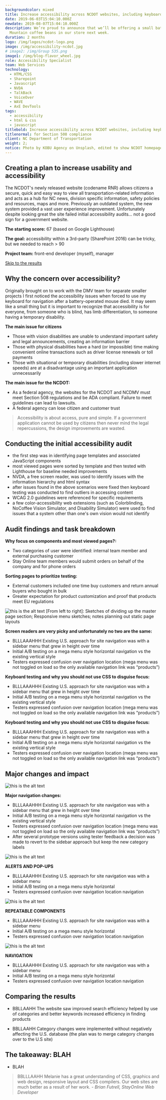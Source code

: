 ```yaml
---
backgroundcolor: mixed
title: Increase accessibility across NCDOT websites, including keyboard & screen reader testing, for Section 508 compliance
date: 2019-06-03T15:04:10.000Z
newdate: 2019-08-07T15:04:10.000Z
description: We’re proud to announce that we’ll be offering a small batch of Jamaica Blue
  Mountain coffee beans in our store next week.
duration: 2 months
logo: /img/logos/ncdot-logo.png
image: /img/accessibility-ncdot.jpg
# image2: /img/Group 535.png
image1: /img/blog-flavor_wheel.jpg
role: Accessibility Specialist 
team: Web Services
technology:
  - HTML/CSS
  - Sharepoint
  - Javascript
  - NVDA
  - TalkBack
  - VoiceOver
  - WAVE
  - AxE DevTools
tags:
  - accessibility
  - html & css
  - javascript
titlebold: Increase accessibility across NCDOT websites, including keyboard & screen reader testing,
titlenormal: for Section 508 compliance
client: NC Department of Transportation
weight: 2;
notice: Photo by KOBU Agency on Unsplash, edited to show NCDOT homepage
---
```


## Creating a plan to increase usability and accessibility

The NCDOT's newly released website (codename RNR) allows citizens a secure, 
quick and easy way to view all transportation-related information and acts as a hub 
for NC news, division specific information, safety policies and resources, maps and 
more. Previously an outdated system, the new system provided a vast user 
experience improvement. Unfortunately despite looking great the site failed initial 
accessibility audits... not a good sign for a government website.

**The starting score:** 67 (based on Google Lighthouse)

**The goal:** accessibility within a 3rd-party (SharePoint 2016) can be tricky, but 
we needed to reach > 90  

**Project team:**  front-end developer (myself), manager

[Skip to the results](post/ncdot-accessibility/#comparing-the-results)

## Why the concern over accessibility?

Originally brought on to work with the DMV team for separate smaller projects 
I first noticed the accessibility issues when forced to use my keyboard for 
navigation after a battery-operated mouse died. It may seem like a small thing 
but it is important to recognize that accessibility is for everyone, from someone 
who is blind, has limb differentiation, to someone having a temporary disability.   
 
**The main issue for citizens**
- Those with vision disabilities are unable to understand important safety and legal announcements, creating an information barrier
- Those with physical disabilities have a hard (or impossible) time making convenient online transactions such as driver license renewals or toll payments
- Those with situational or temporary disabilities (including slower internet speeds) are at a disadvantage using an important application unnecessarily
 
**The main issue for the NCDOT:**  
- As a federal agency, the websites for the NCDOT and NCDMV must meet Section 508 regulations and be ADA compliant. Failure to meet guidelines can lead to lawsuits.     
- A federal agency can lose citizen and customer trust

> Accessibility is about access, pure and simple. If a government application cannot be used by citizens then never mind the legal repercussions, the design improvements are wasted.

## Conducting the initial accessibility audit

- the first step was in identifying page templates and associated JavaScript components      
- most viewed pages were sorted by template and then tested with Lighthouse for baseline needed improvements
- NVDA, a free screen reader, was used to identify issues with the information hierarchy and html syntax
- after issues found in the above scenarios were fixed then keyboard testing was conducted to find outliers in accessing content
- WCAG 2.0 guidelines were referenced for specific requirements
- a few color-accessibility web extensions (such as Colorblinding, NoCoffee Vision Simulator, and Disability Simulator) were used to find issues that a system other than one's own vision would not identify

## Audit findings and task breakdown

**Why focus on components and most viewed pages?:**  
- Two categories of user were identified: internal team member and external purchasing customer      
- Stay Online team members would submit orders on behalf of the company and for phone orders

**Sorting pages to prioritize testing:**
- External customers included one time buy customers and return annual buyers who bought in bulk
- Greater expectation for product customization and proof that products meet EU regulations

![this is the alt text](/img/blog-chemex.jpg "Title is optional")
[From left to right]:  Sketches of dividing up the master page section; Responsive menu sketches; notes planning out static page layouts

**Screen readers are very picky and unfortunately no two are the same:**  
- BLLLAAAHHH Existing U.S. approach for site navigation was with a sidebar menu that grew in height over time      
- Initial A/B testing on a mega menu style horizontal navigation vs the existing vertical style
- Testers expressed confusion over navigation location (mega menu was not toggled on load so the only available navigation link was “products”)

**Keyboard testing and why you should not use CSS to disguise focus:** 
- BLLLAAAHHH Existing U.S. approach for site navigation was with a sidebar menu that grew in height over time      
- Initial A/B testing on a mega menu style horizontal navigation vs the existing vertical style
- Testers expressed confusion over navigation location (mega menu was not toggled on load so the only available navigation link was “products”)

**Keyboard testing and why you should not use CSS to disguise focus:**  
- BLLLAAAHHH Existing U.S. approach for site navigation was with a sidebar menu that grew in height over time      
- Initial A/B testing on a mega menu style horizontal navigation vs the existing vertical style
- Testers expressed confusion over navigation location (mega menu was not toggled on load so the only available navigation link was “products”)

## Major changes and impact

![this is the alt text](/img/ncdot-acc-overview.png "Title is optional")

**Major navigation changes:**  
- BLLLAAAHHH Existing U.S. approach for site navigation was with a sidebar menu that grew in height over time      
- Initial A/B testing on a mega menu style horizontal navigation vs the existing vertical style
- Testers expressed confusion over navigation location (mega menu was not toggled on load so the only available navigation link was “products”)
- After several prototype versions using tester feedback a decision was made to revert to the sidebar approach but keep the new category labels

![this is the alt text](/img/ncdot-alert.png "Title is optional")

**ALERTS AND POP-UPS**
- BLLLAAAHHH Existing U.S. approach for site navigation was with a sidebar menu      
- Initial A/B testing on a mega menu style horizontal 
- Testers expressed confusion over navigation location navigation 

![this is the alt text](/img/ncdot-components.png "Title is optional")

**REPEATABLE COMPONENTS**
- BLLLAAAHHH Existing U.S. approach for site navigation was with a sidebar menu      
- Initial A/B testing on a mega menu style horizontal 
- Testers expressed confusion over navigation location navigation 

![this is the alt text](/img/ncdot-navigation.png "Title is optional")

**NAVIGATION**
- BLLLAAAHHH Existing U.S. approach for site navigation was with a sidebar menu      
- Initial A/B testing on a mega menu style horizontal 
- Testers expressed confusion over navigation location navigation 

## Comparing the results
 
- BBLLAAHH The website saw improved search efficiency helped 
by use of categories and better keywords increased 
efficiency in finding products

- BBLLAAHH Category changes were implemented without 
negatively affecting the U.S. database (the plan 
was to merge category changes over to the U.S site)

## The takeaway: BLAH 

- BLAH 

> BBLLLAAHH Melanie has a great understanding of CSS, graphics and web design, responsive layout and CSS compilers.  Our web sites are much better as a result of her work. *- Brian Futrell, StayOnline Web Developer*